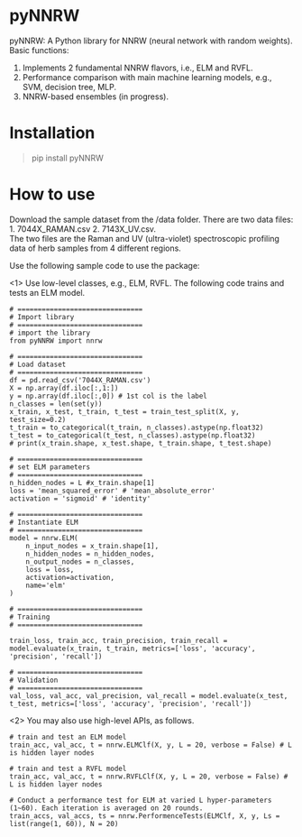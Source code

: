 # pyNNRW

pyNNRW: A Python library for NNRW (neural network with random weights). 
Basic functions:
1. Implements 2 fundamental NNRW flavors, i.e., ELM and RVFL.  
2. Performance comparison with main machine learning models, e.g., SVM, decision tree, MLP.   
3. NNRW-based ensembles (in progress).

# Installation

> pip install pyNNRW

# How to use

Download the sample dataset from the /data folder.
There are two data files: 1. 7044X_RAMAN.csv 2. 7143X_UV.csv.  
The two files are the Raman and UV (ultra-violet) spectroscopic profiling data of herb samples from 4 different regions.  

Use the following sample code to use the package:

<1> Use low-level classes, e.g., ELM, RVFL. The following code trains and tests an ELM model.

    # ===============================
    # Import library
    # ===============================
    # import the library
    from pyNNRW import nnrw

    # ===============================
    # Load dataset
    # ===============================
    df = pd.read_csv('7044X_RAMAN.csv')
    X = np.array(df.iloc[:,1:])
    y = np.array(df.iloc[:,0]) # 1st col is the label
    n_classes = len(set(y))
    x_train, x_test, t_train, t_test = train_test_split(X, y, test_size=0.2)
    t_train = to_categorical(t_train, n_classes).astype(np.float32)
    t_test = to_categorical(t_test, n_classes).astype(np.float32)
    # print(x_train.shape, x_test.shape, t_train.shape, t_test.shape)

    # ===============================
    # set ELM parameters
    # ===============================
    n_hidden_nodes = L #x_train.shape[1]
    loss = 'mean_squared_error' # 'mean_absolute_error'
    activation = 'sigmoid' # 'identity'

    # ===============================
    # Instantiate ELM
    # ===============================
    model = nnrw.ELM(
        n_input_nodes = x_train.shape[1],
        n_hidden_nodes = n_hidden_nodes,
        n_output_nodes = n_classes,
        loss = loss,
        activation=activation,
        name='elm'
    )

    # ===============================
    # Training
    # ===============================
        
    train_loss, train_acc, train_precision, train_recall = model.evaluate(x_train, t_train, metrics=['loss', 'accuracy', 'precision', 'recall'])

    # ===============================
    # Validation
    # ===============================
    val_loss, val_acc, val_precision, val_recall = model.evaluate(x_test, t_test, metrics=['loss', 'accuracy', 'precision', 'recall'])


<2> You may also use high-level APIs, as follows.

    # train and test an ELM model
    train_acc, val_acc, t = nnrw.ELMClf(X, y, L = 20, verbose = False) # L is hidden layer nodes

    # train and test a RVFL model
    train_acc, val_acc, t = nnrw.RVFLClf(X, y, L = 20, verbose = False) # L is hidden layer nodes

    # Conduct a performance test for ELM at varied L hyper-parameters (1~60). Each iteration is averaged on 20 rounds.
    train_accs, val_accs, ts = nnrw.PerformenceTests(ELMClf, X, y, Ls = list(range(1, 60)), N = 20)